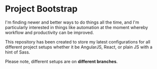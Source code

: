 # Project Bootstrap

I'm finding newer and better ways to do things all the time, and I'm
particularly interested in things like automation at the moment whereby workflow
and productivity can be improved.

This repository has been created to store my latest configurations for all
different project setups whether it be AngularJS, React, or plain JS with a hint
of Sass.

Please note, different setups are on **different branches**.